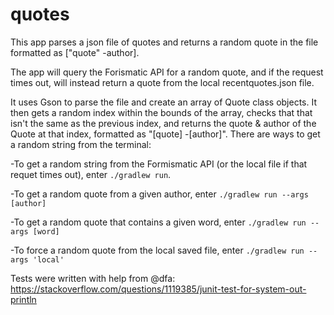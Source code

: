 # quotes

This app parses a json file of quotes and returns a random quote in the file formatted as ["quote" -author].

The app will query the Forismatic API for a random quote, and if the request times out, will instead return a quote from the local recentquotes.json file.

It uses Gson to parse the file and create an array of Quote class objects. It then gets a random index within the bounds of the array, checks that that isn't the same as the previous index, and returns the quote & author of the Quote at that index, formatted as "[quote] -[author]". There are ways to get a random string from the terminal:

-To get a random string from the Formismatic API (or the local file if that requet times out), enter `./gradlew run`.

-To get a random quote from a given author, enter `./gradlew run --args [author]`

-To get a random quote that contains a given word, enter `./gradlew run --args [word]`

-To force a random quote from the local saved file, enter `./gradlew run --args 'local'`


Tests were written with help from @dfa:
https://stackoverflow.com/questions/1119385/junit-test-for-system-out-println
